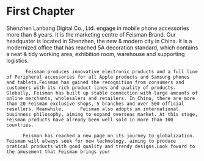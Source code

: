 # First Chapter

Shenzhen Lanbang Digital Co., Ltd. engage in mobile phone accessories more than 8 years. It is the marketing centre of Feisman Brand. Our headquater is located in Shenzhen, the new & modern city in China. It is a modernized office that has reached 5A decoration standard, which contains a neat & tidy working area, exhibition room, warehouse and supporting logistics.

           Feisman produces innovative electronic products and a full line of Peripheral accessories for all Apple products and Samsung phones and tablets.Feisman has gained the recognition from consumers and customers with its rich product lines and quality of products. Globally, Feisman has built up stable connection with large amounts of online merchants, wholesalers and retailers. In China, there are more than 20 Feisman exclusive shops, 5 branches and over 500 official resellers. Meanwhile,      Feisman also adopts an international businness philosophy, aiming to expand overseas market. At this stage, Feisman products have already been well sold in more than 100 countries.

          Feisman has reached a new page on its journey to globalization. Feisman will always seek for new technology, aiming to produce pratical products with good quality and trendy designs.Look foward to the amusement that Feisman brings you!



